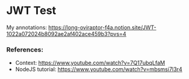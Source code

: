 # JWT Test

My annotations:
https://long-oviraptor-f4a.notion.site/JWT-1022a072024b8092ae2af402ace459b3?pvs=4 

### References:
- Context: https://www.youtube.com/watch?v=7Q17ubqLfaM 
- NodeJS tutorial:  https://www.youtube.com/watch?v=mbsmsi7l3r4